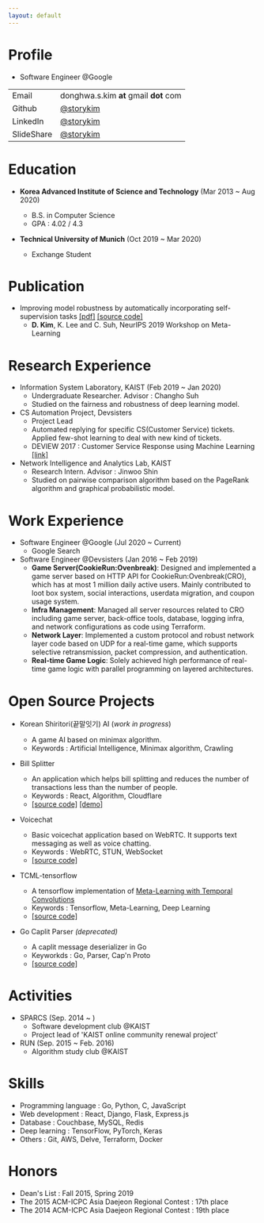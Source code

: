 ```yaml
---
layout: default
---
```

# Profile
* Software Engineer @Google

|         |           |
|:-------------|:------------------|
| Email           | donghwa.s.kim **at** gmail **dot** com  |
| Github | [@storykim](https://github.com/storykim)   |
| LinkedIn           | [@storykim](https://linkedin.com/in/storykim)      |
| SlideShare           | [@storykim](https://www.slideshare.net/storykim) |

# Education
* **Korea Advanced Institute of Science and Technology** (Mar 2013 ~ Aug 2020)
  * B.S. in Computer Science
  * GPA : 4.02 / 4.3

* **Technical University of Munich** (Oct 2019 ~ Mar 2020)
  * Exchange Student

# Publication
* Improving model robustness by automatically incorporating self-supervision tasks [[pdf]](http://metalearning.ml/2019/papers/metalearn2019-kim.pdf) [[source code]](https://github.com/storykim/robustness-self-supervision)
  * **D. Kim**, K. Lee and C. Suh, NeurIPS 2019 Workshop on Meta-Learning

# Research Experience
* Information System Laboratory, KAIST (Feb 2019 ~ Jan 2020)
  * Undergraduate Researcher. Advisor : Changho Suh
  * Studied on the fairness and robustness of deep learning model.
* CS Automation Project, Devsisters
  * Project Lead
  * Automated replying for specific CS(Customer Service) tickets. Applied few-shot learning to deal with new kind of tickets.
  * DEVIEW 2017 : Customer Service Response using Machine Learning [[link]](https://deview.kr/2017/schedule/196?lang=en)
* Network Intelligence and Analytics Lab, KAIST
  * Research Intern. Advisor : Jinwoo Shin
  * Studied on pairwise comparison algorithm based on the PageRank algorithm and graphical probabilistic model.

# Work Experience
* Software Engineer @Google (Jul 2020 ~ Current)
  * Google Search
* Software Engineer @Devsisters (Jan 2016 ~ Feb 2019)
  * **Game Server(CookieRun:Ovenbreak)**: Designed and implemented a game server based on HTTP API for CookieRun:Ovenbreak(CRO), which has at most 1 million daily active users. Mainly contributed to loot box system, social interactions, userdata migration, and coupon usage system.
  * **Infra Management**: Managed all server resources related to CRO including game server, back-office tools, database, logging infra, and network configurations as code using Terraform.
  * **Network Layer**: Implemented a custom protocol and robust network layer code based on UDP for a real-time game, which supports selective retransmission, packet compression, and authentication.
  * **Real-time Game Logic**: Solely achieved high performance of real-time game logic with parallel programming on layered architectures.

# Open Source Projects
* Korean Shiritori(끝말잇기) AI (_work in progress_)
  * A game AI based on minimax algorithm.
  * Keywords : Artificial Intelligence, Minimax algorithm, Crawling

* Bill Splitter 
  * An application which helps bill splitting and reduces the number of transactions less than the number of people.
  * Keywords : React, Algorithm, Cloudflare
  * [[source code]](https://github.com/storykim/bill-splitter) [[demo]](https://dutchpay.donghwa.kim)

* Voicechat
  * Basic voicechat application based on WebRTC. It supports text messaging as well as voice chatting.
  * Keywords : WebRTC, STUN, WebSocket
  * [[source code]](https://github.com/storykim/voicechat)

* TCML-tensorflow
  * A tensorflow implementation of [Meta-Learning with Temporal Convolutions](https://arxiv.org/abs/1707.03141)
  * Keywords : Tensorflow, Meta-Learning, Deep Learning
  * [[source code]](https://github.com/devsisters/TCML-tensorflow)

* Go Caplit Parser _(deprecated)_
  * A caplit message deserializer in Go
  * Keyworkds : Go, Parser, Cap'n Proto
  * [[source code]](https://github.com/devsisters/go-caplit)

# Activities
* SPARCS (Sep. 2014 ~ )
  * Software development club @KAIST
  * Project lead of 'KAIST online community renewal project'
* RUN (Sep. 2015 ~ Feb. 2016)
  * Algorithm study club @KAIST

# Skills
* Programming language : Go, Python, C, JavaScript
* Web development : React, Django, Flask, Express.js
* Database : Couchbase, MySQL, Redis
* Deep learning : TensorFlow, PyTorch, Keras
* Others : Git, AWS, Delve, Terraform, Docker

# Honors
* Dean's List : Fall 2015, Spring 2019
* The 2015 ACM-ICPC Asia Daejeon Regional Contest : 17th place
* The 2014 ACM-ICPC Asia Daejeon Regional Contest : 19th place

